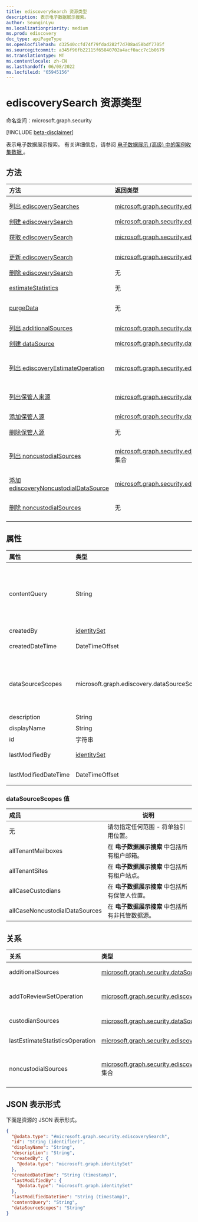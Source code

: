 ```yaml
---
title: ediscoverySearch 资源类型
description: 表示电子数据展示搜索。
author: SeunginLyu
ms.localizationpriority: medium
ms.prod: ediscovery
doc_type: apiPageType
ms.openlocfilehash: d32540ccfd74f79fdad282f7d708a458bdf7705f
ms.sourcegitcommit: a345f96fb22115f65840702a4acf0acc7c1b0679
ms.translationtype: MT
ms.contentlocale: zh-CN
ms.lasthandoff: 06/08/2022
ms.locfileid: "65945156"
---
```

# <a name="ediscoverysearch-resource-type"></a>ediscoverySearch 资源类型

命名空间：microsoft.graph.security

[!INCLUDE [beta-disclaimer](../../includes/beta-disclaimer.md)]

表示电子数据展示搜索。 有关详细信息，请参阅 [电子数据展示 (高级) 中的案例收集数据 ](/microsoft-365/compliance/collecting-data-for-ediscovery)。


## <a name="methods"></a>方法
|方法|返回类型|说明|
|:---|:---|:---|
|[列出 ediscoverySearches](../api/security-ediscoverycase-list-searches.md)|[microsoft.graph.security.ediscoverySearch](../resources/security-ediscoverysearch.md) 集合|获取 [ediscoverySearch](../resources/security-ediscoverysearch.md) 对象及其属性的列表。|
|[创建 ediscoverySearch](../api/security-ediscoverycase-post-searches.md)|[microsoft.graph.security.ediscoverySearch](../resources/security-ediscoverysearch.md)|创建新的 [ediscoverySearch](../resources/security-ediscoverysearch.md) 对象。|
|[获取 ediscoverySearch](../api/security-ediscoverysearch-get.md)|[microsoft.graph.security.ediscoverySearch](../resources/security-ediscoverysearch.md)|读取 [ediscoverySearch](../resources/security-ediscoverysearch.md) 对象的属性和关系。|
|[更新 ediscoverySearch](../api/security-ediscoverysearch-update.md)|[microsoft.graph.security.ediscoverySearch](../resources/security-ediscoverysearch.md)|更新 [ediscoverySearch 对象的](../resources/security-ediscoverysearch.md) 属性。|
|[删除 ediscoverySearch](../api/security-ediscoverycase-delete-searches.md)|无|删除 [ediscoverySearch](../resources/security-ediscoverysearch.md) 对象。|
|[estimateStatistics](../api/security-ediscoverysearch-estimatestatistics.md)|无|对电子数据展示搜索中包含的数据运行估算统计信息操作。|
|[purgeData](../api/security-ediscoverysearch-purgedata.md)|无|对电子数据展示搜索中包含的 Teams 数据运行清除数据操作。|
|[列出 additionalSources](../api/security-ediscoverysearch-list-custodiansources.md)|[microsoft.graph.security.dataSource](../resources/security-datasource.md) 集合|从 additionalSources 导航属性获取 dataSource 资源。|
|[创建 dataSource](../api/security-ediscoverysearch-post-additionalsources.md)|[microsoft.graph.security.dataSource](../resources/security-datasource.md)|创建新的 dataSource 对象。|
|[列出 ediscoveryEstimateOperation](../api/security-ediscoverysearch-list-lastestimatestatisticsoperation.md)|[microsoft.graph.security.ediscoveryEstimateOperation](../resources/security-ediscoveryestimateoperation.md) 集合|从 lastEstimateStatisticsOperation 导航属性获取 ediscoveryEstimateOperation 资源。|
|[列出保管人来源](../api/security-ediscoverysearch-list-custodiansources.md)|[microsoft.graph.security.dataSource](../resources/security-datasource.md) 集合|从 CustodianSources 导航属性获取 dataSource 资源。|
|[添加保管人源](../api/security-ediscoverysearch-post-custodiansources.md)|[microsoft.graph.security.dataSource](../resources/security-datasource.md)|通过发布到 custodianSources 集合来添加 custodianSources。|
|[删除保管人源](../api/security-ediscoverysearch-delete-custodiansources.md)|无|删除 [dataSource](../resources/security-datasource.md) 对象。|
|[列出 noncustodialSources](../api/security-ediscoverysearch-list-noncustodialsources.md)|[microsoft.graph.security.ediscoveryNoncustodialDataSource](../resources/security-ediscoverynoncustodialdatasource.md) 集合|从 noncustodialSources 导航属性获取 ediscoveryNoncustodialDataSource 资源。|
|[添加 ediscoveryNoncustodialDataSource](../api/security-ediscoverysearch-post-noncustodialsources.md)|[microsoft.graph.security.ediscoveryNoncustodialDataSource](../resources/security-ediscoverynoncustodialdatasource.md)|通过发布到 noncustodialSources 集合来添加 noncustodialSources。|
|[删除 noncustodialSources](../api/security-ediscoverysearch-delete-noncustodialsources.md)|无|删除 [ediscoveryNoncustodialDataSource](../resources/security-ediscoverynoncustodialdatasource.md) 对象。|

## <a name="properties"></a>属性
|属性|类型|说明|
|:---|:---|:---|
|contentQuery|String|KQL (关键字查询语言) 查询中的查询字符串。 有关详细信息，请参阅 [内容搜索和电子数据展示的关键字查询和搜索条件](/microsoft-365/compliance/keyword-queries-and-search-conditions)。 可以使用与值配对的字段来优化搜索;例如， *主题：“季度财务”和日期>=06/01/2016 AND Date<=07/01/2016*.|
|createdBy|[identitySet](../resources/identityset.md)|创建 **电子数据展示搜索** 的用户。|
|createdDateTime|DateTimeOffset|电子 **数据展示搜索** 的创建日期和时间。|
|dataSourceScopes|microsoft.graph.ediscovery.dataSourceScopes|指定后，集合将跨整个工作负荷的服务。 可取值为：`none`、`allTenantMailboxes`、`allTenantSites`、`allCaseCustodians`、`allCaseNoncustodialDataSources`。|
|description|String|**电子数据展示搜索** 的说明。|
|displayName|String|**电子数据展示搜索** 的显示名称。|
|id|字符串| **电子数据展示搜索** 的 ID。 只读。 |
|lastModifiedBy|[identitySet](../resources/identityset.md)|最后一个修改 **电子数据展示搜索的** 用户。|
|lastModifiedDateTime|DateTimeOffset|上次修改 **电子数据展示搜索的** 日期和时间。|

### <a name="datasourcescopes-values"></a>dataSourceScopes 值

|成员|说明|
|:----|-----------|
|无|请勿指定任何范围 - 将单独引用位置。|
|allTenantMailboxes|在 **电子数据展示搜索** 中包括所有租户邮箱。|
|allTenantSites|在 **电子数据展示搜索** 中包括所有租户站点。|
|allCaseCustodians|在 **电子数据展示搜索** 中包括所有保管人位置。|
|allCaseNoncustodialDataSources|在 **电子数据展示搜索** 中包括所有非托管数据源。|

## <a name="relationships"></a>关系
|关系|类型|说明|
|:---|:---|:---|
|additionalSources|[microsoft.graph.security.dataSource](../resources/security-datasource.md) 集合|向 **电子数据展示搜索** 添加其他源。|
|addToReviewSetOperation|[microsoft.graph.security.ediscoveryAddToReviewSetOperation](../resources/security-ediscoveryaddtoreviewsetoperation.md)|将 **电子数据展示搜索** 的结果添加到指定的 **reviewSet**。|
|custodianSources|[microsoft.graph.security.dataSource](../resources/security-datasource.md) 集合|**电子数据展示搜索** 中包含的 **保管** 人源。|
|lastEstimateStatisticsOperation|[microsoft.graph.security.ediscoveryEstimateOperation](../resources/security-ediscoveryestimateoperation.md)|与 **电子数据展示搜索** 关联的最后一个估计操作。|
|noncustodialSources|[microsoft.graph.security.ediscoveryNoncustodialDataSource](../resources/security-ediscoverynoncustodialdatasource.md) 集合|**电子数据展示搜索** 中包含的 **noncustodialDataSource** 源|

## <a name="json-representation"></a>JSON 表示形式
下面是资源的 JSON 表示形式。
<!-- {
  "blockType": "resource",
  "keyProperty": "id",
  "@odata.type": "microsoft.graph.security.ediscoverySearch",
  "openType": false
}
-->
``` json
{
  "@odata.type": "#microsoft.graph.security.ediscoverySearch",
  "id": "String (identifier)",
  "displayName": "String",
  "description": "String",
  "createdBy": {
    "@odata.type": "microsoft.graph.identitySet"
  },
  "createdDateTime": "String (timestamp)",
  "lastModifiedBy": {
    "@odata.type": "microsoft.graph.identitySet"
  },
  "lastModifiedDateTime": "String (timestamp)",
  "contentQuery": "String",
  "dataSourceScopes": "String"
}
```